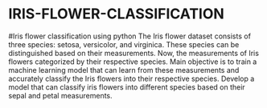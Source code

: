 # IRIS-FLOWER-CLASSIFICATION
#Iris flower classification using python 
The Iris flower dataset consists of three species: setosa, versicolor, and virginica. These species can be distinguished based on their measurements.
Now, the measurements of Iris flowers categorized by their respective species. 
Main objective is to train a machine learning model that can learn from these measurements and accurately classify the Iris flowers into their respective species.
Develop a model that can classify iris flowers into different species based on their sepal and petal measurements. 
